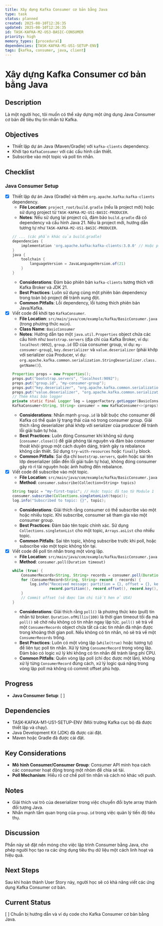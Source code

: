 ```yaml
---
title: Xây dựng Kafka Consumer cơ bản bằng Java
type: task
status: planned
created: 2025-08-10T12:26:35
updated: 2025-08-10T12:26:35
id: TASK-KAFKA-M2-US3-BASIC-CONSUMER
priority: high
memory_types: [procedural]
dependencies: [TASK-KAFKA-M1-US1-SETUP-ENV]
tags: [kafka, consumer, java, client]
---
```


# Xây dựng Kafka Consumer cơ bản bằng Java

## Description
Là một người học, tôi muốn có thể xây dựng một ứng dụng Java Consumer cơ bản để tiêu thụ tin nhắn từ Kafka.

## Objectives
*   Thiết lập dự án Java (Maven/Gradle) với `kafka-clients` dependency.
*   Khởi tạo `KafkaConsumer` với các cấu hình cần thiết.
*   Subscribe vào một topic và poll tin nhắn.

## Checklist
### Java Consumer Setup
- [x] Thiết lập dự án Java (Gradle) và thêm `org.apache.kafka:kafka-clients` dependency.
    - **File Location**: `project_root/build.gradle` (nếu là project mới) hoặc sử dụng project từ `TASK-KAFKA-M2-US1-BASIC-PRODUCER`.
    - **Notes**: Nếu sử dụng lại project cũ, đảm bảo `build.gradle` đã có dependency và cấu hình Java 21. Nếu là project mới, hướng dẫn tương tự như `TASK-KAFKA-M2-US1-BASIC-PRODUCER`.
    ```gradle
    // ... (các phần khác của build.gradle)
    dependencies {
        implementation 'org.apache.kafka:kafka-clients:3.0.0' // Hoặc phiên bản tương thích
    }
    java {
        toolchain {
            languageVersion = JavaLanguageVersion.of(21)
        }
    }
    ```
    - **Considerations**: Đảm bảo phiên bản `kafka-clients` tương thích với Kafka Broker và JDK 21.
    - **Best Practices**: Luôn sử dụng cùng một phiên bản dependency trong toàn bộ project để tránh xung đột.
    - **Common Pitfalls**: Lỗi dependency, lỗi tương thích phiên bản Java/Kafka.
- [x] Viết code để khởi tạo `KafkaConsumer`.
    - **File Location**: `src/main/java/com/example/kafka/BasicConsumer.java` (trong phương thức `main`).
    - **Class Name**: `BasicConsumer`
    - **Notes**: Hướng dẫn tạo một `java.util.Properties` object chứa các cấu hình như `bootstrap.servers` (địa chỉ của Kafka Broker, ví dụ: `localhost:9092`), `group.id` (ID của consumer group, ví dụ: `my-consumer-group`), `key.deserializer` và `value.deserializer` (phải khớp với serializer của Producer, ví dụ: `org.apache.kafka.common.serialization.StringDeserializer.class.getName()`).
    ```java
    Properties props = new Properties();
    props.put("bootstrap.servers", "localhost:9092");
    props.put("group.id", "my-consumer-group");
    props.put("key.deserializer", "org.apache.kafka.common.serialization.StringDeserializer");
    props.put("value.deserializer", "org.apache.kafka.common.serialization.StringDeserializer");
    // Thêm khai báo logger
    private static final Logger log = LoggerFactory.getLogger(BasicConsumer.class);
    KafkaConsumer<String, String> consumer = new KafkaConsumer<>(props);
    ```
    - **Considerations**: Nhấn mạnh `group.id` là bắt buộc cho consumer để Kafka có thể quản lý trạng thái của nó trong consumer group. Giải thích rằng deserializer phải khớp với serializer của producer để tránh lỗi giải tuần tự hóa.
    - **Best Practices**: Luôn đóng Consumer khi không sử dụng (`consumer.close()`) để giải phóng tài nguyên và đảm bảo consumer thoát khỏi group một cách duyên dáng, tránh gây ra rebalance không cần thiết. Sử dụng `try-with-resources` hoặc `finally` block.
    - **Common Pitfalls**: Sai địa chỉ `bootstrap.servers`, quên hoặc sai tên lớp deserializer (dẫn đến lỗi giải tuần tự hóa), không đóng consumer gây rò rỉ tài nguyên hoặc ảnh hưởng đến rebalance.
- [x] Viết code để subscribe vào một topic.
    - **File Location**: `src/main/java/com/example/kafka/BasicConsumer.java`
    - **Method**: `consumer.subscribe(Collection<String> topics)`
    ```java
    String topic = "my-first-topic"; // Hoặc topic đã tạo từ Module 1
    consumer.subscribe(Collections.singletonList(topic));
    log.info("Subscribed to topic: {}", topic);
    ```
    - **Considerations**: Giải thích rằng consumer có thể subscribe vào một hoặc nhiều topic. Khi subscribe, consumer sẽ tham gia vào một consumer group.
    - **Best Practices**: Đảm bảo tên topic chính xác. Sử dụng `Collections.singletonList` cho một topic, `Arrays.asList` cho nhiều topic.
    - **Common Pitfalls**: Sai tên topic, không subscribe trước khi poll, hoặc subscribe vào một topic không tồn tại.
- [x] Viết code để poll tin nhắn trong một vòng lặp.
    - **File Location**: `src/main/java/com/example/kafka/BasicConsumer.java`
    - **Method**: `consumer.poll(Duration timeout)`
    ```java
    while (true) {
        ConsumerRecords<String, String> records = consumer.poll(Duration.ofMillis(100)); // Poll every 100ms
        for (ConsumerRecord<String, String> record : records) {
            log.info("Received message: partition = {}, offset = {}, key = {}, value = {}",
                     record.partition(), record.offset(), record.key(), record.value());
        }
        // Commit offset (sẽ được làm chi tiết hơn ở US4)
    }
    ```
    - **Considerations**: Giải thích rằng `poll()` là phương thức kéo (pull) tin nhắn từ broker. `Duration.ofMillis(100)` là thời gian timeout tối đa mà `poll()` sẽ chờ nếu không có tin nhắn ngay lập tức. `poll()` sẽ trả về một `ConsumerRecords` object chứa tất cả các tin nhắn đã nhận được trong khoảng thời gian poll. Nếu không có tin nhắn, nó sẽ trả về một `ConsumerRecords` trống.
    - **Best Practices**: Luôn có một vòng lặp (`while(true)` hoặc tương tự) để liên tục poll tin nhắn. Xử lý từng `ConsumerRecord` trong vòng lặp. Đảm bảo có logic xử lý khi không có tin nhắn để tránh lãng phí CPU.
    - **Common Pitfalls**: Quên vòng lặp poll (chỉ đọc được một lần), không xử lý từng `ConsumerRecord` đúng cách, xử lý logic quá nặng trong vòng lặp poll mà không có commit offset phù hợp.

## Progress
*   **Java Consumer Setup**: [ ]

## Dependencies
*   TASK-KAFKA-M1-US1-SETUP-ENV (Môi trường Kafka cục bộ đã được thiết lập và chạy).
*   Java Development Kit (JDK) đã được cài đặt.
*   Maven hoặc Gradle đã được cài đặt.

## Key Considerations
*   **Mô hình Consumer/Consumer Group**: Consumer API minh họa cách các consumer hoạt động trong một nhóm để chia sẻ tải.
*   **Poll Mechanism**: Hiểu rõ cơ chế poll tin nhắn và cách nó khác với push.

## Notes
*   Giải thích vai trò của deserializer trong việc chuyển đổi byte array thành đối tượng Java.
*   Nhấn mạnh tầm quan trọng của `group.id` trong việc quản lý tiến độ tiêu thụ.

## Discussion
Phần này sẽ đặt nền móng cho việc lập trình Consumer bằng Java, cho phép người học tạo ra các ứng dụng tiêu thụ dữ liệu một cách linh hoạt và hiệu quả.

## Next Steps
Sau khi hoàn thành User Story này, người học sẽ có khả năng viết các ứng dụng Kafka Consumer cơ bản.

## Current Status
[ ] Chuẩn bị hướng dẫn và ví dụ code cho Kafka Consumer cơ bản bằng Java.